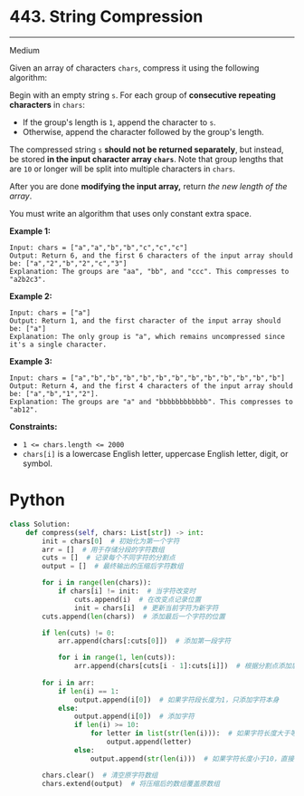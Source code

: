 # 443. String Compression

---

Medium

Given an array of characters `chars`, compress it using the following algorithm:

Begin with an empty string `s`. For each group of **consecutive repeating characters** in `chars`:

- If the group's length is `1`, append the character to `s`.
- Otherwise, append the character followed by the group's length.

The compressed string `s` **should not be returned separately**, but instead, be stored **in the input character array `chars`**. Note that group lengths that are `10` or longer will be split into multiple characters in `chars`.

After you are done **modifying the input array,** return *the new length of the array*.

You must write an algorithm that uses only constant extra space.

**Example 1:**

```
Input: chars = ["a","a","b","b","c","c","c"]
Output: Return 6, and the first 6 characters of the input array should be: ["a","2","b","2","c","3"]
Explanation: The groups are "aa", "bb", and "ccc". This compresses to "a2b2c3".

```

**Example 2:**

```
Input: chars = ["a"]
Output: Return 1, and the first character of the input array should be: ["a"]
Explanation: The only group is "a", which remains uncompressed since it's a single character.

```

**Example 3:**

```
Input: chars = ["a","b","b","b","b","b","b","b","b","b","b","b","b"]
Output: Return 4, and the first 4 characters of the input array should be: ["a","b","1","2"].
Explanation: The groups are "a" and "bbbbbbbbbbbb". This compresses to "ab12".
```

**Constraints:**

- `1 <= chars.length <= 2000`
- `chars[i]` is a lowercase English letter, uppercase English letter, digit, or symbol.

# Python

```python
class Solution:
    def compress(self, chars: List[str]) -> int:
        init = chars[0]  # 初始化为第一个字符
        arr = []  # 用于存储分段的字符数组
        cuts = []  # 记录每个不同字符的分割点
        output = []  # 最终输出的压缩后字符数组

        for i in range(len(chars)):
            if chars[i] != init:  # 当字符改变时
                cuts.append(i)  # 在改变点记录位置
                init = chars[i]  # 更新当前字符为新字符
        cuts.append(len(chars))  # 添加最后一个字符的位置

        if len(cuts) != 0:
            arr.append(chars[:cuts[0]])  # 添加第一段字符

            for i in range(1, len(cuts)):
                arr.append(chars[cuts[i - 1]:cuts[i]])  # 根据分割点添加后续字符段
            
        for i in arr:
            if len(i) == 1:
                output.append(i[0])  # 如果字符段长度为1，只添加字符本身
            else:
                output.append(i[0])  # 添加字符
                if len(i) >= 10:
                    for letter in list(str(len(i))):  # 如果字符长度大于等于10，逐个添加数字字符
                        output.append(letter)
                else:
                    output.append(str(len(i)))  # 如果字符长度小于10，直接添加表示长度的数字字符

        chars.clear()  # 清空原字符数组
        chars.extend(output)  # 将压缩后的数组覆盖原数组
```